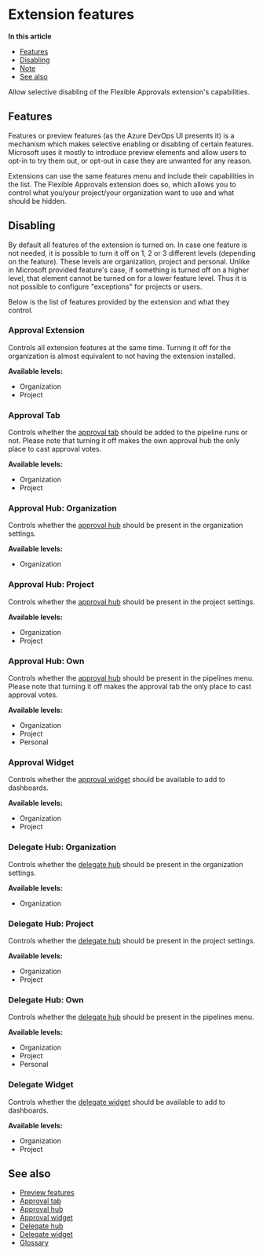# Extension features

**In this article**
- [Features](#features)
- [Disabling](#disabling)
- [Note](#note)
- [See also](#see-also)

Allow selective disabling of the Flexible Approvals extension's capabilities.

## Features

Features or preview features (as the Azure DevOps UI presents it) is a mechanism which makes selective enabling or disabling of certain features. 
Microsoft uses it mostly to introduce preview elements and allow users to opt-in to try them out, or opt-out in case they are unwanted for any reason.

Extensions can use the same features menu and include their capabilities in the list. 
The Flexible Approvals extension does so, which allows you to control what you/your project/your organization want to use and what should be hidden.

## Disabling

By default all features of the extension is turned on.
In case one feature is not needed, it is possible to turn it off on 1, 2 or 3 different levels (depending on the feature).
These levels are organization, project and personal. 
Unlike in Microsoft provided feature's case, if something is turned off on a higher level, that element cannot be turned on for a lower feature level. 
Thus it is not possible to configure "exceptions" for projects or users.

Below is the list of features provided by the extension and what they control.

### Approval Extension

Controls all extension features at the same time. 
Turning it off for the organization is almost equivalent to not having the extension installed.

**Available levels:**
- Organization
- Project

### Approval Tab

Controls whether the [approval tab](/flexible-approvals/tabs/approval-tab.md) should be added to the pipeline runs or not. 
Please note that turning it off makes the own approval hub the only place to cast approval votes.

**Available levels:**
- Organization
- Project

### Approval Hub: Organization

Controls whether the [approval hub](/flexible-approvals/hubs/approval-hub.md) should be present in the organization settings.

**Available levels:**
- Organization

### Approval Hub: Project

Controls whether the [approval hub](/flexible-approvals/hubs/approval-hub.md) should be present in the project settings.

**Available levels:**
- Organization
- Project

### Approval Hub: Own

Controls whether the [approval hub](/flexible-approvals/hubs/approval-hub.md) should be present in the pipelines menu.
Please note that turning it off makes the approval tab the only place to cast approval votes.

**Available levels:**
- Organization
- Project
- Personal

### Approval Widget

Controls whether the [approval widget](/flexible-approvals/widgets/approval-widget.md) should be available to add to dashboards.

**Available levels:**
- Organization
- Project

### Delegate Hub: Organization

Controls whether the [delegate hub](/flexible-approvals/hubs/delegate-hub.md) should be present in the organization settings.

**Available levels:**
- Organization

### Delegate Hub: Project

Controls whether the [delegate hub](/flexible-approvals/hubs/delegate-hub.md) should be present in the project settings.

**Available levels:**
- Organization
- Project

### Delegate Hub: Own

Controls whether the [delegate hub](/flexible-approvals/hubs/delegate-hub.md) should be present in the pipelines menu.

**Available levels:**
- Organization
- Project
- Personal

### Delegate Widget

Controls whether the [delegate widget](/flexible-approvals/widgets/delegate-widget.md) should be available to add to dashboards.

**Available levels:**
- Organization
- Project

## See also

- [Preview features](https://learn.microsoft.com/en-us/azure/devops/project/navigation/preview-features?view=azure-devops)
- [Approval tab](/flexible-approvals/tabs/approval-tab.md)
- [Approval hub](/flexible-approvals/hubs/approval-hub.md)
- [Approval widget](/flexible-approvals/widgets/approval-widget.md)
- [Delegate hub](/flexible-approvals/hubs/delegate-hub.md)
- [Delegate widget](/flexible-approvals/widgets/delegate-widget.md)
- [Glossary](/flexible-approvals/common/gloassary.md)